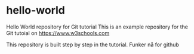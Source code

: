 # hello-world
Hello World repository for Git tutorial
This is an example repository for the Git tutoial on https://www.w3schools.com

This repository is built step by step in the tutorial.
Funker nå for github
